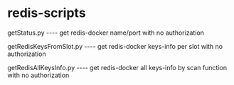 # redis-scripts
<p>getStatus.py  ----  get redis-docker name/port with no authorization</p>
<p>getRedisKeysFromSlot.py  ----  get redis-docker keys-info per slot with no authorization</p>
<p>getRedisAllKeysInfo.py  ----  get redis-docker all keys-info by scan function with no authorization</p>
